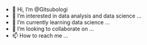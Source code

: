 - 👋 Hi, I’m @Gitsubologi
- 👀 I’m interested in data analysis and data science ...
- 🌱 I’m currently learning data science ...
- 💞️ I’m looking to collaborate on ...
- 📫 How to reach me ...

<!---
Gitsubologi/Gitsubologi is a ✨ special ✨ repository because its `README.md` (this file) appears on your GitHub profile.
You can click the Preview link to take a look at your changes.
--->
